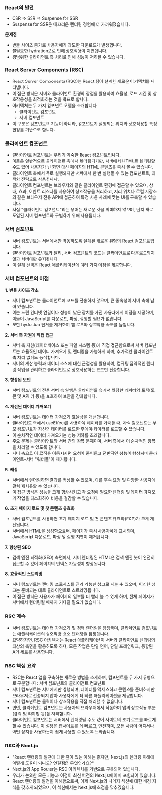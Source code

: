 ### React의 발전

- CSR => SSR => Suspense for SSR
- Suspense for SSR은 매끄러운 렌더링 경험에 더 가까워졌습니다.

**문제점**

- 번들 사이즈 증가로 사용자에게 과도한 다운로드가 발생합니다.
- 불필요한 hydration으로 인해 상호작용이 지연됩니다.
- 광범위한 클라이언트 측 처리로 인해 성능이 저하될 수 있습니다.

### React Server Components (RSC)

- React Server Components (RSC)는 React 팀이 설계한 새로운 아키텍처를 나타냅니다.
- 이 접근 방식은 서버와 클라이언트 환경의 장점을 활용하여 효율성, 로드 시간 및 상호작용성을 최적화하는 것을 목표로 합니다.
- 아키텍처는 두 가지 컴포넌트 모델을 소개합니다.
  - 클라이언트 컴포넌트
  - 서버 컴포넌트
- 이 구분은 컴포넌트의 기능이 아니라, 컴포넌트가 실행되는 위치와 상호작용할 특정 환경을 기반으로 합니다.

### 클라이언트 컴포넌트

- 클라이언트 컴포넌트는 우리가 익숙한 React 컴포넌트입니다.
- 이들은 일반적으로 클라이언트 측에서 렌더링되지만, 서버에서 HTML로 렌더링할 수도 있어 사용자가 빈 화면 대신 페이지의 HTML 콘텐츠를 즉시 볼 수 있습니다.
- 클라이언트 측에서 주로 실행되지만 서버에서 한 번 실행될 수 있는 컴포넌트로, 최적화 전략으로 사용됩니다.
- 클라이언트 컴포넌트는 브라우저와 같은 클라이언트 환경에 접근할 수 있으며, 상태, 효과, 이벤트 리스너를 사용하여 상호작용을 처리하고, 지리 위치나 로컬 저장소와 같은 브라우저 전용 API에 접근하여 특정 사용 사례에 맞는 UI를 구축할 수 있습니다.
- 사실 "클라이언트 컴포넌트"라는 용어는 새로운 것을 의미하지 않으며, 단지 새로 도입된 서버 컴포넌트와 구별하기 위해 사용됩니다.

### 서버 컴포넌트

- 서버 컴포넌트는 서버에서만 작동하도록 설계된 새로운 유형의 React 컴포넌트입니다.
- 클라이언트 컴포넌트와 달리, 서버 컴포넌트의 코드는 클라이언트로 다운로드되지 않고 서버에만 유지됩니다.
- 이 설계 선택은 React 애플리케이션에 여러 가지 이점을 제공합니다.

### 서버 컴포넌트의 이점

**1. 번들 사이즈 감소**

- 서버 컴포넌트는 클라이언트에 코드를 전송하지 않으며, 큰 종속성이 서버 측에 남아 있습니다.
- 이는 느린 인터넷 연결이나 성능이 낮은 장치를 가진 사용자에게 이점을 제공하며, 이들이 JavaScript를 다운로드, 파싱, 실행할 필요가 없습니다.
- 또한 hydration 단계를 제거하여 앱 로드와 상호작용 속도를 높입니다.

**2. 서버 측 자원에 직접 접근**

- 서버 측 자원(데이터베이스 또는 파일 시스템 등)에 직접 접근함으로써 서버 컴포넌트는 효율적인 데이터 가져오기 및 렌더링을 가능하게 하며, 추가적인 클라이언트 측 처리 없이도 동작합니다.
- 서버의 계산 능력과 데이터 소스에 대한 근접성을 활용하여, 컴퓨팅 집약적인 렌더링 작업을 관리하고 클라이언트로 상호작용하는 코드만 전송합니다.

**3. 향상된 보안**

- 서버 컴포넌트의 전용 서버 측 실행은 클라이언트 측에서 민감한 데이터와 로직(토큰 및 API 키 등)을 보호하여 보안을 강화합니다.

**4. 개선된 데이터 가져오기**

- 서버 컴포넌트는 데이터 가져오기 효율성을 개선합니다.
- 클라이언트 측에서 useEffect를 사용하여 데이터를 가져올 때, 자식 컴포넌트는 부모 컴포넌트가 자신의 데이터를 로드한 후에야 데이터를 로드할 수 있습니다.
- 이 순차적인 데이터 가져오기는 성능 저하를 초래합니다.
- 주요 문제는 클라이언트와 서버 간의 왕복 문제이며, 서버 측에서 이 순차적인 왕복을 처리할 수 있도록 합니다.
- 서버 측으로 이 로직을 이동시키면 요청이 줄어들고 전반적인 성능이 향상되며 클라이언트-서버 "워터폴"이 제거됩니다.

**5. 캐싱**

- 서버에서 렌더링하면 결과를 캐싱할 수 있으며, 이를 후속 요청 및 다양한 사용자에 걸쳐 재사용할 수 있습니다.
- 이 접근 방식은 성능을 크게 향상시키고 각 요청에 필요한 렌더링 및 데이터 가져오기 작업을 최소화하여 비용을 절감할 수 있습니다.

**6. 초기 페이지 로드 및 첫 콘텐츠 유효화**

- 서버 컴포넌트를 사용하면 초기 페이지 로드 및 첫 콘텐츠 유효화(FCP)가 크게 개선됩니다.
- 서버에서 HTML을 생성함으로써, 페이지가 즉시 사용자에게 표시되며, JavaScript 다운로드, 파싱 및 실행 지연이 제거됩니다.

**7. 향상된 SEO**

- 검색 엔진 최적화(SEO) 측면에서, 서버 렌더링된 HTML은 검색 엔진 봇이 완전히 접근할 수 있어 페이지의 인덱스 가능성이 향상됩니다.

**8. 효율적인 스트리밍**

- 서버 컴포넌트는 렌더링 프로세스를 관리 가능한 청크로 나눌 수 있으며, 이러한 청크는 준비되는 대로 클라이언트로 스트리밍됩니다.
- 이 접근 방식은 사용자가 페이지의 일부를 더 빨리 볼 수 있게 하며, 전체 페이지가 서버에서 렌더링될 때까지 기다릴 필요가 없습니다.

### RSC 계속

- 서버 컴포넌트는 데이터 가져오기 및 정적 렌더링을 담당하며, 클라이언트 컴포넌트는 애플리케이션의 상호작용 요소 렌더링을 담당합니다.
- 요약하자면, RSC 아키텍처는 React 애플리케이션이 서버와 클라이언트 렌더링의 최상의 측면을 활용하도록 하며, 모든 작업은 단일 언어, 단일 프레임워크, 통합된 API 세트를 사용합니다.

### RSC 핵심 요약

- RSC는 React 앱을 구축하는 새로운 방법을 소개하며, 컴포넌트를 두 가지 유형으로 구분합니다: 서버 컴포넌트와 클라이언트 컴포넌트
- 서버 컴포넌트는 서버에서만 실행되며, 데이터를 액세스하고 콘텐츠를 준비하지만 브라우저로 전송되지 않아 사용자에게 더 빠른 애플리케이션을 제공합니다.
- 서버 컴포넌트는 클릭이나 상호작용을 직접 처리할 수 없습니다.
- 반면, 클라이언트 컴포넌트는 사용자의 브라우저에서 작동하며 앱의 상호작용 부분(클릭 및 타이핑 등)을 처리합니다.
- 클라이언트 컴포넌트는 서버에서 렌더링될 수도 있어 사이트의 초기 로드를 빠르게 할 수 있습니다. 이 설정은 웹사이트를 더 빠르고, 안전하며, 모든 사람이 어디서나 어떤 장치를 사용하든지 쉽게 사용할 수 있도록 도와줍니다.

### RSC와 Next.js

- "React 렌더링의 발전에 대한 깊이 있는 이해는 좋지만, Next.js의 렌더링 이해에 어떻게 도움이 되나요? 연결점은 무엇인가요?"
- Next.js의 App Router는 RSC 아키텍처를 기반으로 구축되어 있습니다.
- 우리가 논의한 모든 기능과 이점이 최신 버전의 Next.js에 이미 포함되어 있습니다.
- React 렌더링의 발전을 이해함으로써, 이제 Next.js의 나머지 섹션에 대한 배경 지식을 갖추게 되었으며, 이 섹션에서는 Next.js에 초점을 맞추겠습니다.
